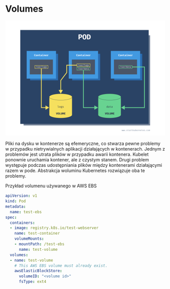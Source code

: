 # Volumes
![pod](/grafiki/volumes.png)

Pliki na dysku w kontenerze są efemeryczne, co stwarza pewne problemy w przypadku nietrywialnych aplikacji działających w kontenerach. Jednym z problemów jest utrata plików w przypadku awarii kontenera. Kubelet ponownie uruchamia kontener, ale z czystym stanem. Drugi problem występuje podczas udostępniania plików między kontenerami działającymi razem w pode. Abstrakcja woluminu Kubernetes rozwiązuje oba te problemy.

Przykład volumenu używanego w AWS EBS

```yaml
apiVersion: v1
kind: Pod
metadata:
  name: test-ebs
spec:
  containers:
  - image: registry.k8s.io/test-webserver
    name: test-container
    volumeMounts:
    - mountPath: /test-ebs
      name: test-volume
  volumes:
  - name: test-volume
    # This AWS EBS volume must already exist.
    awsElasticBlockStore:
      volumeID: "<volume id>"
      fsType: ext4
```

